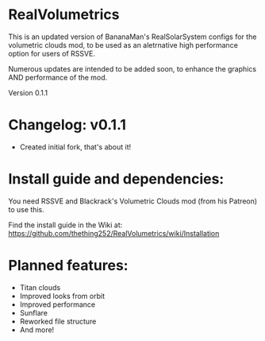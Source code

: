 # RealVolumetrics
This is an updated version of BananaMan's RealSolarSystem configs for the volumetric clouds mod, to be used as an aletrnative high performance option for users of RSSVE.

Numerous updates are intended to be added soon, to enhance the graphics AND performance of the mod.

Version 0.1.1


# Changelog: v0.1.1
- Created initial fork, that's about it!

# Install guide and dependencies:

You need RSSVE and Blackrack's Volumetric Clouds mod (from his Patreon) to use this.

Find the install guide in the Wiki at: https://github.com/thething252/RealVolumetrics/wiki/Installation

# Planned features:

- Titan clouds
- Improved looks from orbit
- Improved performance
- Sunflare
- Reworked file structure
- And more!
  
